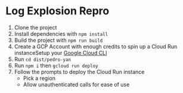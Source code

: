 # Log Explosion Repro
1. Clone the project
2. Install dependencies with `npm install`
3. Build the project with `npm run build`
4. Create a GCP Account with enough credits to spin up a Cloud Run instanceSetup your [Google Cloud CLI](https://cloud.google.com/run/docs/quickstarts/build-and-deploy/deploy-nodejs-service)
5. Run `cd dist/pedro-yan`
6. Run `npm i` then `gcloud run deploy`
7. Follow the prompts to deploy the Cloud Run instance
   - Pick a region
   - Allow unauthenticated calls for ease of use

